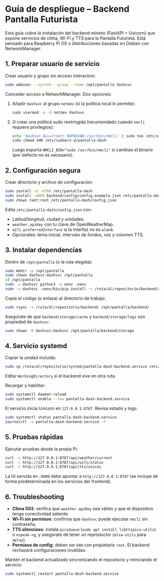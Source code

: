 # Guía de despliegue – Backend Pantalla Futurista

Esta guía cubre la instalación del backend mínimo (FastAPI + Uvicorn) que expone
servicios de clima, Wi-Fi y TTS para la Pantalla Futurista. Está pensado para
Raspberry Pi OS o distribuciones basadas en Debian con NetworkManager.

## 1. Preparar usuario de servicio

Crear usuario y grupo sin acceso interactivo:

```bash
sudo adduser --system --group --home /opt/pantalla dashsvc
```

Conceder acceso a NetworkManager. Dos opciones:

1. Añadir `dashsvc` al grupo `netdev` (si la política local lo permite):
   ```bash
   sudo usermod -a -G netdev dashsvc
   ```
2. O crear una política sudo restringida (recomendado cuando `nmcli` requiere privilegios):
   ```bash
   echo 'dashsvc ALL=(root) NOPASSWD:/usr/bin/nmcli' | sudo tee /etc/sudoers.d/pantalla-dash
   sudo chmod 440 /etc/sudoers.d/pantalla-dash
   ```
   Luego exporta `NMCLI_BIN="sudo /usr/bin/nmcli"` si cambias el binario (por defecto no es necesario).

## 2. Configuración segura

Crear directorio y archivo de configuración:

```bash
sudo install -d -m700 /etc/pantalla-dash
sudo install -m600 backend/config/config.example.json /etc/pantalla-dash/config.json
sudo chown root:root /etc/pantalla-dash/config.json
```

Edita `/etc/pantalla-dash/config.json` con:

- Latitud/longitud, ciudad y unidades.
- `weather.apiKey` con tu clave de OpenWeatherMap.
- `wifi.preferredInterface` si la interfaz no es `wlan0`.
- Opcionales: tema inicial, intervalo de fondos, voz y volumen TTS.

## 3. Instalar dependencias

Dentro de `/opt/pantalla` (o la ruta elegida):

```bash
sudo mkdir -p /opt/pantalla
sudo chown dashsvc:dashsvc /opt/pantalla
cd /opt/pantalla
sudo -u dashsvc python3 -m venv .venv
sudo -u dashsvc .venv/bin/pip install -r /ruta/al/repositorio/backend/requirements.txt
```

Copia el código (o enlaza) al directorio de trabajo:

```bash
sudo rsync -a /ruta/al/repositorio/backend/ /opt/pantalla/backend/
```

Asegúrate de que `backend/storage/cache` y `backend/storage/logs` son propiedad de `dashsvc`:

```bash
sudo chown -R dashsvc:dashsvc /opt/pantalla/backend/storage
```

## 4. Servicio systemd

Copiar la unidad incluida:

```bash
sudo cp /ruta/al/repositorio/system/pantalla-dash-backend.service /etc/systemd/system/
```

Editar `WorkingDirectory` si el backend vive en otra ruta.

Recargar y habilitar:

```bash
sudo systemctl daemon-reload
sudo systemctl enable --now pantalla-dash-backend.service
```

El servicio inicia Uvicorn en `127.0.0.1:8787`. Revisa estado y logs:

```bash
sudo systemctl status pantalla-dash-backend.service
journalctl -u pantalla-dash-backend.service -f
```

## 5. Pruebas rápidas

Ejecutar pruebas desde la propia Pi:

```bash
curl -s http://127.0.0.1:8787/api/weather/current
curl -s http://127.0.0.1:8787/api/wifi/status
curl -s http://127.0.0.1:8787/api/tts/voices
```

La UI servida en `:8080` debe apuntar a `http://127.0.0.1:8787` (se incluye de
forma predeterminada en los servicios del frontend).

## 6. Troubleshooting

- **Clima 503**: verifica que `weather.apiKey` sea válido y que el dispositivo tenga conectividad saliente.
- **Wi-Fi sin permisos**: confirma que `dashsvc` puede ejecutar `nmcli` sin contraseña.
- **TTS silencioso**: instala `pico2wave` (`sudo apt install libttspico-utils`) o `espeak-ng`, y asegúrate de tener un reproductor (`alsa-utils` para `aplay`).
- **Permisos de config**: deben ser `600` con propietario `root`. El backend rechazará configuraciones inválidas.

Mantén el backend actualizado sincronizando el repositorio y reiniciando el servicio:

```bash
sudo systemctl restart pantalla-dash-backend.service
```
